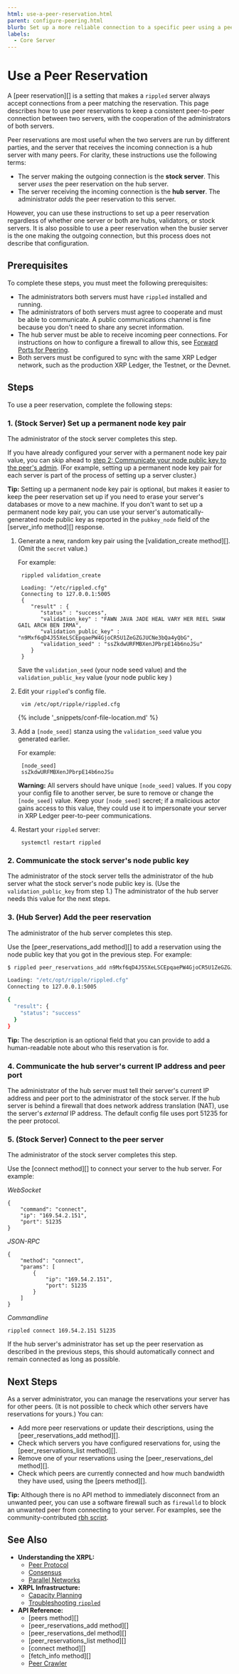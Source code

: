 ```yaml
---
html: use-a-peer-reservation.html
parent: configure-peering.html
blurb: Set up a more reliable connection to a specific peer using a peer reservation.
labels:
  - Core Server
---
```

# Use a Peer Reservation

A [peer reservation][] is a setting that makes a `rippled` server always accept connections from a peer matching the reservation. This page describes how to use peer reservations to keep a consistent peer-to-peer connection between two servers, with the cooperation of the administrators of both servers.

Peer reservations are most useful when the two servers are run by different parties, and the server that receives the incoming connection is a hub server with many peers. For clarity, these instructions use the following terms:

- The server making the outgoing connection is the **stock server**. This server _uses_ the peer reservation on the hub server.
- The server receiving the incoming connection is the **hub server**. The administrator _adds_ the peer reservation to this server.

However, you can use these instructions to set up a peer reservation regardless of whether one server or both are hubs, validators, or stock servers. It is also possible to use a peer reservation when the busier server is the one making the outgoing connection, but this process does not describe that configuration.

## Prerequisites

To complete these steps, you must meet the following prerequisites:

- The administrators both servers must have `rippled` installed and running.
- The administrators of both servers must agree to cooperate and must be able to communicate. A public communications channel is fine because you don't need to share any secret information.
- The hub server must be able to receive incoming peer connections. For instructions on how to configure a firewall to allow this, see [Forward Ports for Peering](forward-ports-for-peering.md).
- Both servers must be configured to sync with the same XRP Ledger network, such as the production XRP Ledger, the Testnet, or the Devnet.

## Steps

To use a peer reservation, complete the following steps:

### 1. (Stock Server) Set up a permanent node key pair

The administrator of the stock server completes this step.

If you have already configured your server with a permanent node key pair value, you can skip ahead to [step 2: Communicate your node public key to the peer's admin](#2-communicate-the-stock-servers-node-public-key). (For example, setting up a permanent node key pair for each server is part of the process of setting up a server cluster.)

**Tip:** Setting up a permanent node key pair is optional, but makes it easier to keep the peer reservation set up if you need to erase your server's databases or move to a new machine. If you don't want to set up a permanent node key pair, you can use your server's automatically-generated node public key as reported in the `pubkey_node` field of the [server_info method][] response.

1. Generate a new, random key pair using the [validation_create method][]. (Omit the `secret` value.)

    For example:

        rippled validation_create

        Loading: "/etc/rippled.cfg"
        Connecting to 127.0.0.1:5005
        {
           "result" : {
              "status" : "success",
              "validation_key" : "FAWN JAVA JADE HEAL VARY HER REEL SHAW GAIL ARCH BEN IRMA",
              "validation_public_key" : "n9Mxf6qD4J55XeLSCEpqaePW4GjoCR5U1ZeGZGJUCNe3bQa4yQbG",
              "validation_seed" : "ssZkdwURFMBXenJPbrpE14b6noJSu"
           }
        }

    Save the `validation_seed` (your node seed value) and the `validation_public_key` value (your node public key )

2. Edit your `rippled`'s config file.

        vim /etc/opt/ripple/rippled.cfg

    {% include '_snippets/conf-file-location.md' %}<!--_ -->

3. Add a `[node_seed]` stanza using the `validation_seed` value you generated earlier.

    For example:

        [node_seed]
        ssZkdwURFMBXenJPbrpE14b6noJSu

    **Warning:** All servers should have unique `[node_seed]` values. If you copy your config file to another server, be sure to remove or change the `[node_seed]` value. Keep your `[node_seed]` secret; if a malicious actor gains access to this value, they could use it to impersonate your server in XRP Ledger peer-to-peer communications.

4. Restart your `rippled` server:

        systemctl restart rippled

### 2. Communicate the stock server's node public key

The administrator of the stock server tells the administrator of the hub server what the stock server's node public key is. (Use the `validation_public_key` from step 1.) The administrator of the hub server needs this value for the next steps.

### 3. (Hub Server) Add the peer reservation

The administrator of the hub server completes this step.

Use the [peer_reservations_add method][] to add a reservation using the node public key that you got in the previous step. For example:

```sh
$ rippled peer_reservations_add n9Mxf6qD4J55XeLSCEpqaePW4GjoCR5U1ZeGZGJUCNe3bQa4yQbG "Description here"

Loading: "/etc/opt/ripple/rippled.cfg"
Connecting to 127.0.0.1:5005

{
  "result": {
    "status": "success"
  }
}
```

**Tip:** The description is an optional field that you can provide to add a human-readable note about who this reservation is for.

### 4. Communicate the hub server's current IP address and peer port

The administrator of the hub server must tell their server's current IP address and peer port to the administrator of the stock server. If the hub server is behind a firewall that does network address translation (NAT), use the server's _external_ IP address. The default config file uses port 51235 for the peer protocol.

### 5. (Stock Server) Connect to the peer server

The administrator of the stock server completes this step.

Use the [connect method][] to connect your server to the hub server. For example:

<!-- MULTICODE_BLOCK_START -->

*WebSocket*

```
{
    "command": "connect",
    "ip": "169.54.2.151",
    "port": 51235
}
```

*JSON-RPC*

```
{
    "method": "connect",
    "params": [
        {
            "ip": "169.54.2.151",
            "port": 51235
        }
    ]
}
```


*Commandline*

```
rippled connect 169.54.2.151 51235
```

<!-- MULTICODE_BLOCK_END -->

If the hub server's administrator has set up the peer reservation as described in the previous steps, this should automatically connect and remain connected as long as possible.


## Next Steps

As a server administrator, you can manage the reservations your server has for other peers. (It is not possible to check which other servers have reservations for yours.) You can:

- Add more peer reservations or update their descriptions, using the [peer_reservations_add method][].
- Check which servers you have configured reservations for, using the [peer_reservations_list method][].
- Remove one of your reservations using the [peer_reservations_del method][].
- Check which peers are currently connected and how much bandwidth they have used, using the [peers method][].

**Tip:** Although there is no API method to immediately disconnect from an unwanted peer, you can use a software firewall such as `firewalld` to block an unwanted peer from connecting to your server. For examples, see the community-contributed [rbh script](https://github.com/gnanderson/rbh). <!-- SPELLING_IGNORE: rbh -->


## See Also

- **Understanding the XRPL:**
    - [Peer Protocol](../../peer-protocol.md)
    - [Consensus](../../../concepts/understanding-xrpl/xrpl/consensus.md)
    - [Parallel Networks](../../../concepts/understanding-xrpl/networks/parallel-networks.md)
- **XRPL Infrastructure:**
    - [Capacity Planning](../installation/capacity-planning.md)
    - [Troubleshooting `rippled`](../troubleshooting/index.mdx)
- **API Reference:**
    - [peers method][]
    - [peer_reservations_add method][]
    - [peer_reservations_del method][]
    - [peer_reservations_list method][]
    - [connect method][]
    - [fetch_info method][]
    - [Peer Crawler](../../../references/http-websocket-apis/peer-port-methods/peer-crawler.md)


<!--{# common link defs #}-->
<!-- {% include '_snippets/rippled-api-links.md' %}
{% include '_snippets/tx-type-links.md' %}
{% include '_snippets/rippled_versions.md' %} -->
